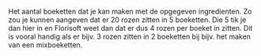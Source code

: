 Het aantal boeketten dat je kan maken met de opgegeven ingredienten. Zo zou je kunnen aangeven dat er 20 rozen zitten in 5 boeketten. Die 5 tik je dan hier in en Florisoft weet dan  dat er dus 4 rozen per boeket in zitten. Dit is vooral handig als er bijv. 3 rozen zitten in 2 boeketten bij bijv. het maken van een mixboeketten.